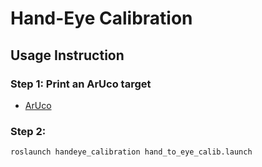 # Hand-Eye Calibration

## Usage Instruction

### Step 1: Print an ArUco target
- [ArUco](https://chev.me/arucogen/)

### Step 2: 
```bash
roslaunch handeye_calibration hand_to_eye_calib.launch
```
